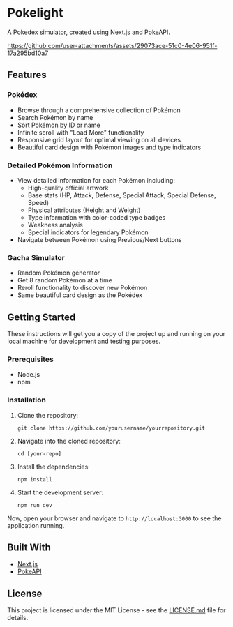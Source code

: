 # Pokelight 

A Pokedex simulator, created using Next.js and PokeAPI.

https://github.com/user-attachments/assets/29073ace-51c0-4e06-951f-17a295bd10a7

## Features

### Pokédex
- Browse through a comprehensive collection of Pokémon
- Search Pokémon by name
- Sort Pokémon by ID or name
- Infinite scroll with "Load More" functionality
- Responsive grid layout for optimal viewing on all devices
- Beautiful card design with Pokémon images and type indicators

### Detailed Pokémon Information
- View detailed information for each Pokémon including:
  - High-quality official artwork
  - Base stats (HP, Attack, Defense, Special Attack, Special Defense, Speed)
  - Physical attributes (Height and Weight)
  - Type information with color-coded type badges
  - Weakness analysis
  - Special indicators for legendary Pokémon
- Navigate between Pokémon using Previous/Next buttons

### Gacha Simulator
- Random Pokémon generator
- Get 8 random Pokémon at a time
- Reroll functionality to discover new Pokémon
- Same beautiful card design as the Pokédex

## Getting Started

These instructions will get you a copy of the project up and running on your local machine for development and testing purposes.

### Prerequisites

- Node.js
- npm

### Installation

1. Clone the repository:
    ```
    git clone https://github.com/yourusername/yourrepository.git
    ```
2. Navigate into the cloned repository:
    ```
    cd [your-repo]
    ```
3. Install the dependencies:
    ```
    npm install
    ```
4. Start the development server:
    ```
    npm run dev
    ```

Now, open your browser and navigate to `http://localhost:3000` to see the application running.

## Built With

- [Next.js](https://nextjs.org/)
- [PokeAPI](https://pokeapi.co/)

## License

This project is licensed under the MIT License - see the [LICENSE.md](LICENSE.md) file for details.
